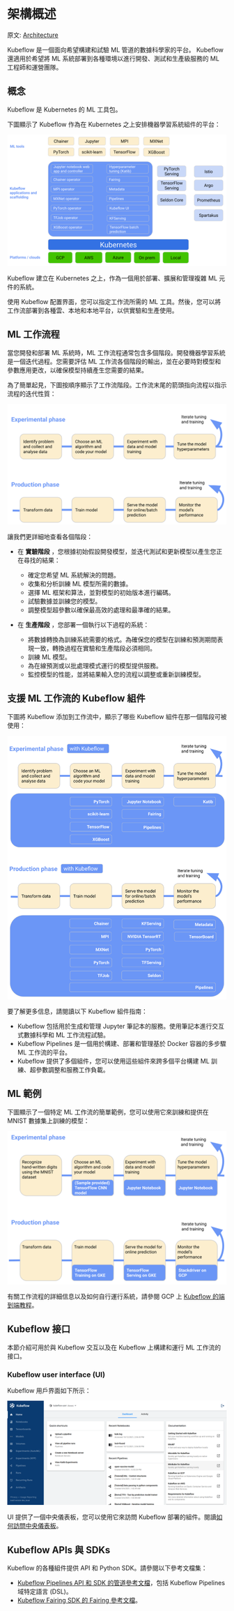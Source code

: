 # 架構概述

原文: [Architecture](https://www.kubeflow.org/docs/started/architecture/)

Kubeflow 是一個面向希望構建和試驗 ML 管道的數據科學家的平台。 Kubeflow 還適用於希望將 ML 系統部署到各種環境以進行開發、測試和生產級服務的 ML 工程師和運營團隊。

## 概念

Kubeflow 是 Kubernetes 的 ML 工具包。

下圖顯示了 Kubeflow 作為在 Kubernetes 之上安排機器學習系統組件的平台：

![](./assets/kubeflow-overview-platform-diagram.svg)

Kubeflow 建立在 Kubernetes 之上，作為一個用於部署、擴展和管理複雜 ML 元件的系統。

使用 Kubeflow 配置界面，您可以指定工作流所需的 ML 工具。然後，您可以將工作流部署到各種雲、本地和本地平台，以供實驗和生產使用。

## ML 工作流程

當您開發和部署 ML 系統時，ML 工作流程通常包含多個階段。開發機器學習系統是一個迭代過程。您需要評估 ML 工作流各個階段的輸出，並在必要時對模型和參數應用更改，以確保模型持續產生您需要的結果。

為了簡單起見，下圖按順序顯示了工作流階段。工作流末尾的箭頭指向流程以指示流程的迭代性質：

![](./assets/kubeflow-overview-workflow-diagram-1.svg)

讓我們更詳細地查看各個階段：

- 在 **實驗階段** ，您根據初始假設開發模型，並迭代測試和更新模型以產生您正在尋找的結果：
    - 確定您希望 ML 系統解決的問題。
    - 收集和分析訓練 ML 模型所需的數據。
    - 選擇 ML 框架和算法，並對模型的初始版本進行編碼。
    - 試驗數據並訓練您的模型。
    - 調整模型超參數以確保最高效的處理和最準確的結果。
    
- 在 **生產階段** ，您部署一個執行以下過程的系統：
    - 將數據轉換為訓練系統需要的格式。為確保您的模型在訓練和預測期間表現一致，轉換過程在實驗和生產階段必須相同。
    - 訓練 ML 模型。
    - 為在線預測或以批處理模式運行的模型提供服務。
    - 監控模型的性能，並將結果輸入您的流程以調整或重新訓練模型。

## 支援 ML 工作流的 Kubeflow 組件

下圖將 Kubeflow 添加到工作流中，顯示了哪些 Kubeflow 組件在那一個階段可被使用：

![](./assets/kubeflow-overview-workflow-diagram-2.svg)

要了解更多信息，請閱讀以下 Kubeflow 組件指南：

- Kubeflow 包括用於生成和管理 Jupyter 筆記本的服務。使用筆記本進行交互式數據科學和 ML 工作流程試驗。
- Kubeflow Pipelines 是一個用於構建、部署和管理基於 Docker 容器的多步驟 ML 工作流的平台。
- Kubeflow 提供了多個組件，您可以使用這些組件來跨多個平台構建 ML 訓練、超參數調整和服務工作負載。

## ML 範例

下圖顯示了一個特定 ML 工作流的簡單範例，您可以使用它來訓練和提供在 MNIST 數據集上訓練的模型：

![](./assets/kubeflow-gcp-e2e-tutorial-simplified.svg)

有關工作流程的詳細信息以及如何自行運行系統，請參閱 GCP 上 [Kubeflow 的端到端教程](https://github.com/kubeflow/examples/tree/master/mnist#mnist-on-kubeflow-on-gcp)。

## Kubeflow 接口

本節介紹可用於與 Kubeflow 交互以及在 Kubeflow 上構建和運行 ML 工作流的接口。

### Kubeflow user interface (UI)

Kubeflow 用戶界面如下所示：

![](./assets/central-ui.png)

UI 提供了一個中央儀表板，您可以使用它來訪問 Kubeflow 部署的組件。閱讀[如何訪問中央儀表板](https://www.kubeflow.org/docs/components/central-dash/overview/)。

## Kubeflow APIs 與 SDKs

Kubeflow 的各種組件提供 API 和 Python SDK。請參閱以下參考文檔集：

- [Kubeflow Pipelines API 和 SDK 的管道參考文檔](https://www.kubeflow.org/docs/components/pipelines/reference/)，包括 Kubeflow Pipelines 域特定語言 (DSL)。
- [Kubeflow Fairing SDK 的 Fairing 參考文檔](https://www.kubeflow.org/docs/external-add-ons/fairing/reference/)。

